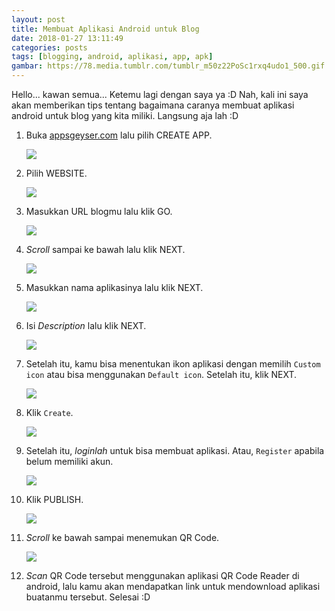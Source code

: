 ```yaml
---
layout: post
title: Membuat Aplikasi Android untuk Blog
date: 2018-01-27 13:11:49
categories: posts
tags: [blogging, android, aplikasi, app, apk]
gambar: https://78.media.tumblr.com/tumblr_m50z22PoSc1rxq4udo1_500.gif
---
```


Hello... kawan semua... Ketemu lagi dengan saya ya :D Nah, kali ini saya akan memberikan tips tentang bagaimana caranya membuat aplikasi android untuk blog yang kita miliki. Langsung aja lah :D

1. Buka [appsgeyser.com](https://www.appsgeyser.com/) lalu pilih CREATE APP.

	![](https://s25.postimg.org/en55ai2f3/Screenshot_from_2018-01-27_13_18_56.png)

2. Pilih WEBSITE.

	![](https://s25.postimg.org/xs8ekb6tb/Screenshot_from_2018-01-27_13_20_39.png)

3. Masukkan URL blogmu lalu klik GO.

	![](https://s25.postimg.org/ldlmjzn0v/Screenshot_from_2018-01-27_13_22_35.png)

4. _Scroll_ sampai ke bawah lalu klik NEXT.

	![](https://s25.postimg.org/rejbh64j3/Screenshot_from_2018-01-27_13_24_55.png)

5. Masukkan nama aplikasinya lalu klik NEXT.

	![](https://s25.postimg.org/g26pzeqpb/Screenshot_from_2018-01-27_13_26_24.png)

6. Isi _Description_ lalu klik NEXT.

	![](https://s25.postimg.org/7woo19hvz/Screenshot_from_2018-01-27_13_27_22.png)

7. Setelah itu, kamu bisa menentukan ikon aplikasi dengan memilih `Custom icon` atau bisa menggunakan `Default icon`. Setelah itu, klik NEXT.

	![](https://s25.postimg.org/40bc5a4m7/Screenshot_from_2018-01-27_13_28_20.png)

8. Klik `Create`.

	![](https://s25.postimg.org/l0u8dypdb/Screenshot_from_2018-01-27_13_29_41.png)

9. Setelah itu, _loginlah_ untuk bisa membuat aplikasi. Atau, `Register` apabila belum memiliki akun.

	![](https://s25.postimg.org/i6r30jacf/Screenshot_from_2018-01-27_13_30_48.png)

10. Klik PUBLISH.

	![](https://s25.postimg.org/a1912gm4f/Screenshot_from_2018-01-27_13_36_23.png)

11. _Scroll_ ke bawah sampai menemukan QR Code.

	![](https://s25.postimg.org/afad1jqn3/Screenshot_from_2018-01-27_13_39_37.png)

12. _Scan_ QR Code tersebut menggunakan aplikasi QR Code Reader di android, lalu kamu akan mendapatkan link untuk mendownload aplikasi buatanmu tersebut. Selesai :D

